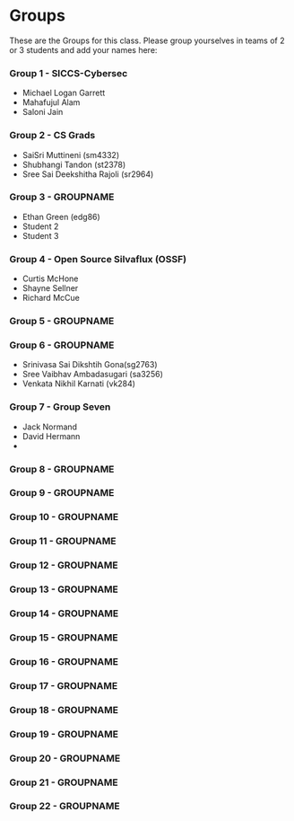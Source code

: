 # Groups

These are the Groups for this class. Please group yourselves in teams of 2 or 3 students and add your names here:

### Group 1 - SICCS-Cybersec
* Michael Logan Garrett
* Mahafujul Alam
* Saloni Jain

### Group 2 - CS Grads
* SaiSri Muttineni (sm4332)
* Shubhangi Tandon (st2378)
* Sree Sai Deekshitha Rajoli (sr2964)
  
### Group 3 - GROUPNAME
* Ethan Green (edg86)
* Student 2
* Student 3

### Group 4 - Open Source Silvaflux (OSSF)
* Curtis McHone
* Shayne Sellner
* Richard McCue

### Group 5 - GROUPNAME
### Group 6 - GROUPNAME
* Srinivasa Sai Dikshtih Gona(sg2763)
* Sree Vaibhav Ambadasugari (sa3256)
* Venkata Nikhil Karnati (vk284)


### Group 7 - Group Seven
* Jack Normand
* David Hermann
* 

### Group 8 - GROUPNAME

### Group 9 - GROUPNAME

### Group 10 - GROUPNAME

### Group 11 - GROUPNAME

### Group 12 - GROUPNAME

### Group 13 - GROUPNAME

### Group 14 - GROUPNAME

### Group 15 - GROUPNAME

### Group 16 - GROUPNAME

### Group 17 - GROUPNAME

### Group 18 - GROUPNAME

### Group 19 - GROUPNAME

### Group 20 - GROUPNAME

### Group 21 - GROUPNAME

### Group 22 - GROUPNAME
